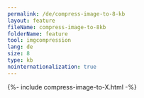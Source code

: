 ```yaml
---
permalink: /de/compress-image-to-8-kb
layout: feature
fileName: compress-image-to-8kb
folderName: feature
tool: imgcompression
lang: de
size: 8
type: kb
nointernationalization: true
---
```

{%- include compress-image-to-X.html -%}
      